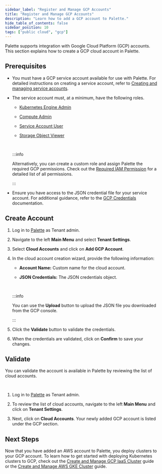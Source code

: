 ```yaml
---
sidebar_label: "Register and Manage GCP Accounts"
title: "Register and Manage GCP Accounts"
description: "Learn how to add a GCP account to Palette."
hide_table_of_contents: false
sidebar_position: 10
tags: ["public cloud", "gcp"]
---
```


Palette supports integration with Google Cloud Platform (GCP) accounts. This section explains how to create a GCP cloud account in Palette. 

## Prerequisites

* You must have a GCP service account available for use with Palette. For detailed instructions on creating a service account, refer to [Creating and managing service accounts](https://cloud.google.com/iam/docs/creating-managing-service-accounts).



* The service account must, at a minimum, have the following roles. 

    - [Kubernetes Engine Admin](https://cloud.google.com/iam/docs/understanding-roles#kubernetes-engine-roles)

    - [Compute Admin](https://cloud.google.com/iam/docs/understanding-roles#compute.admin)

    - [Service Account User](https://cloud.google.com/iam/docs/understanding-roles#iam.serviceAccountUser)

    - [Storage Object Viewer](https://cloud.google.com/iam/docs/understanding-roles#storage.objectViewer)

    <br />

    :::info

    Alternatively, you can create a custom role and assign Palette the required GCP permissions. Check out the [Required IAM Permission](required-permissions.md) for a detailed list of all permissions.

    :::




* Ensure you have access to the JSON credential file for your service account. For additional guidance, refer to the [GCP Credentials](https://developers.google.com/workspace/guides/create-credentials) documentation.

## Create Account


1. Log in to [Palette](https://console.spectrocloud.com) as Tenant admin.


2. Navigate to the left **Main Menu** and select **Tenant Settings**.


3. Select **Cloud Accounts** and click on **Add GCP Account**.


4. In the cloud account creation wizard, provide the following information:
   * **Account Name:** Custom name for the cloud account.

   * **JSON Credentials:** The JSON credentials object.

    <br />

   :::info

    You can use the **Upload** button to upload the JSON file you downloaded from the GCP console.

   :::


5. Click the **Validate** button to validate the credentials. 


6. When the credentials are validated, click on **Confirm** to save your changes.

## Validate

You can validate the account is available in Palette by reviewing the list of cloud accounts. 

<br />

1. Log in to [Palette](https://console.spectrocloud.com) as Tenant admin.


2. To review the list of cloud accounts, navigate to the left **Main Menu** and click on **Tenant Settings**. 


3. Next, click on **Cloud Accounts**. Your newly added GCP account is listed under the GCP section.


## Next Steps


Now that you have added an AWS account to Palette, you deploy clusters to your GCP account. To learn how to get started with deploying Kubernetes clusters to GCP, check out the [Create and Manage GCP IaaS Cluster](create-gcp-iaas-cluster.md) guide or the [Create and Manage AWS GKE Cluster](create-gcp-gke-cluster.md) guide.